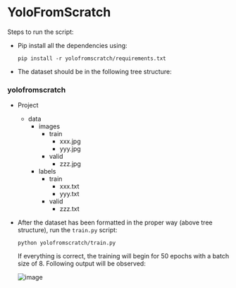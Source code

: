 # YoloFromScratch

Steps to run the script:
- Pip install all the dependencies using:

  ```
  pip install -r yolofromscratch/requirements.txt
  ```
- The dataset should be in the following tree structure:

### yolofromscratch
  - Project
    - data
      - images
        - train
          - xxx.jpg
          - yyy.jpg
        - valid
          - zzz.jpg
      - labels
        - train
          - xxx.txt
          - yyy.txt
        - valid
          - zzz.txt


- After the dataset has been formatted in the proper way (above tree structure), run the ``train.py`` script:
  ```
  python yolofromscratch/train.py
  ```

  If everything is correct, the training will begin for 50 epochs with a batch size of 8. Following output will be observed:

  ![image](https://github.com/HamzaSulaiman1996/YoloFromScratch/assets/109808023/546648a6-dce7-494f-b631-61393193dec9)


  
